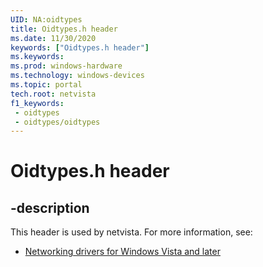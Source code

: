 ```yaml
---
UID: NA:oidtypes
title: Oidtypes.h header
ms.date: 11/30/2020
keywords: ["Oidtypes.h header"]
ms.keywords: 
ms.prod: windows-hardware
ms.technology: windows-devices
ms.topic: portal
tech.root: netvista
f1_keywords:
 - oidtypes
 - oidtypes/oidtypes
---
```


# Oidtypes.h header


## -description

This header is used by netvista. For more information, see:

- [Networking drivers for Windows Vista and later](../_netvista/index.md)

